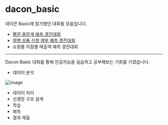 # dacon_basic

데이콘 Basic에 참가했던 대회들 모음입니다.

- [펭귄 몸무게 예측 경진대회](https://dacon.io/competitions/official/235862/overview/description)
- [여행 상품 신청 여부 예측 경진대회](https://dacon.io/competitions/official/235959/overview/description)
- 쇼핑몰 지점별 매출액 예측 경진대회

---

Dacon Basic 대회를 통해 인공지능을 실습하고 공부해보는 기회를 가졌습니다.

- 데이터 분석

![image](https://user-images.githubusercontent.com/101409953/235389963-c3b4b3fb-b2ce-4184-b56d-1b04e158889f.png)

- 데이터 처리
- 신경망 구조 설계
- 학습
- 예측
- 결과 제출
